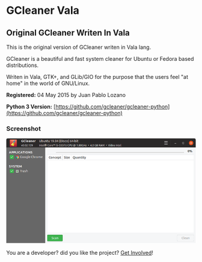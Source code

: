 # GCleaner Vala
## Original GCleaner Writen In Vala

This is the original version of GCleaner writen in Vala lang.

GCleaner is a beautiful and fast system cleaner for Ubuntu or Fedora based distributions.

Writen in Vala, GTK+, and GLib/GIO for the purpose that the users feel "at home" in the world of GNU/Linux.

__Registered:__ 04 May 2015 by Juan Pablo Lozano

__Python 3 Version:__ [https://github.com/gcleaner/gcleaner-python](https://github.com/gcleaner/gcleaner-python)


### Screenshot

![alt text](https://raw.githubusercontent.com/gcleaner/gcleaner-python/master/screenshots/gcleaner_stable_1.png "stable_1 version of GCleaner")

You are a developer? did you like the project? [Get Involved](https://gcleaner.github.io/get_involved)!

